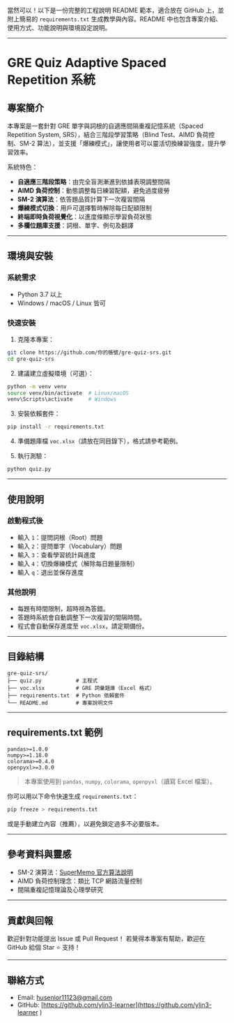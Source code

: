 當然可以！以下是一份完整的工程說明 README 範本，適合放在 GitHub 上，並附上簡易的 `requirements.txt` 生成教學與內容。README 中也包含專案介紹、使用方式、功能說明與環境設定說明。

---

# GRE Quiz Adaptive Spaced Repetition 系統

## 專案簡介

本專案是一套針對 GRE 單字與詞根的自適應間隔重複記憶系統（Spaced Repetition System, SRS），結合三階段學習策略（Blind Test、AIMD 負荷控制、SM-2 算法），並支援「爆練模式」，讓使用者可以靈活切換練習強度，提升學習效率。

系統特色：

* **自適應三階段策略**：由完全盲測漸進到依據表現調整間隔
* **AIMD 負荷控制**：動態調整每日練習配額，避免過度疲勞
* **SM-2 演算法**：依答題品質計算下一次複習間隔
* **爆練模式切換**：用戶可選擇暫時解除每日配額限制
* **終端即時負荷視覺化**：以進度條顯示學習負荷狀態
* **多欄位題庫支援**：詞根、單字、例句及翻譯

---

## 環境與安裝

### 系統需求

* Python 3.7 以上
* Windows / macOS / Linux 皆可

### 快速安裝

1. 克隆本專案：

```bash
git clone https://github.com/你的帳號/gre-quiz-srs.git
cd gre-quiz-srs
```

2. 建議建立虛擬環境（可選）：

```bash
python -m venv venv
source venv/bin/activate  # Linux/macOS
venv\Scripts\activate     # Windows
```

3. 安裝依賴套件：

```bash
pip install -r requirements.txt
```

4. 準備題庫檔 `voc.xlsx`（請放在同目錄下），格式請參考範例。

5. 執行測驗：

```bash
python quiz.py
```

---

## 使用說明

### 啟動程式後

* 輸入 `1`：提問詞根（Root）問題
* 輸入 `2`：提問單字（Vocabulary）問題
* 輸入 `3`：查看學習統計與進度
* 輸入 `4`：切換爆練模式（解除每日題量限制）
* 輸入 `q`：退出並保存進度

### 其他說明

* 每題有時間限制，超時視為答錯。
* 答題時系統會自動調整下一次複習的間隔時間。
* 程式會自動保存進度至 `voc.xlsx`，請定期備份。

---

## 目錄結構

```
gre-quiz-srs/
├── quiz.py           # 主程式
├── voc.xlsx          # GRE 詞彙題庫（Excel 格式）
├── requirements.txt  # Python 依賴套件
└── README.md         # 專案說明文件
```

---

## requirements.txt 範例

```
pandas>=1.0.0
numpy>=1.18.0
colorama>=0.4.0
openpyxl>=3.0.0
```

> 本專案使用到 `pandas`, `numpy`, `colorama`, `openpyxl`（讀寫 Excel 檔案）。

你可以用以下命令快速生成 `requirements.txt`：

```bash
pip freeze > requirements.txt
```

或是手動建立內容（推薦），以避免鎖定過多不必要版本。

---

## 參考資料與靈感

* SM-2 演算法：[SuperMemo 官方算法說明](https://www.supermemo.com/en/archives1990-2015/english/ol/sm2)
* AIMD 負荷控制理念：類比 TCP 網路流量控制
* 間隔重複記憶理論及心理學研究

---

## 貢獻與回報

歡迎針對功能提出 Issue 或 Pull Request！
若覺得本專案有幫助，歡迎在 GitHub 給個 Star ⭐️ 支持！

---

## 聯絡方式

* Email: [husenior11123@gmail.com](mailto:your.email@example.com)
* GitHub: [https://github.com/ylin3-learner](https://github.com/ylin3-learner
)



